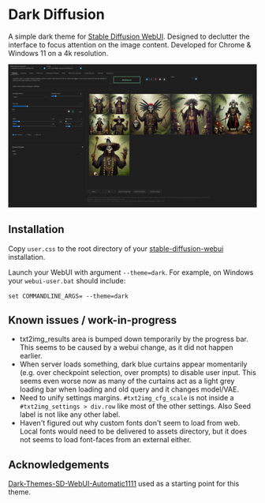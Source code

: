 # Dark Diffusion

A simple dark theme for [Stable Diffusion WebUI](https://github.com/AUTOMATIC1111/stable-diffusion-webui). Designed to declutter the interface to focus attention on the image content. Developed for Chrome & Windows 11 on a 4k resolution.

![](screenshot.jpg)

## Installation

Copy `user.css` to the root directory of your [stable-diffusion-webui](https://github.com/AUTOMATIC1111/stable-diffusion-webui) installation.

Launch your WebUI with argument `--theme=dark`. For example, on Windows your `webui-user.bat` should include:

    set COMMANDLINE_ARGS= --theme=dark

## Known issues / work-in-progress

- txt2img_results area is bumped down temporarily by the progress bar. This seems to be caused by a webui change, as it did not happen earlier.
- When server loads something, dark blue curtains appear momentarily (e.g. over checkpoint selection, over prompts) to disable user input. This seems even worse now as many of the curtains act as a light grey loading bar when loading and old query and it changes model/VAE.
- Need to unify settings margins. `#txt2img_cfg_scale` is not inside a `#txt2img_settings > div.row` like most of the other settings. Also Seed label is not like any other label.
- Haven't figured out why custom fonts don't seem to load from web. Local fonts would need to be delivered to assets directory, but it does not seems to load font-faces from an external either.

## Acknowledgements

[Dark-Themes-SD-WebUI-Automatic1111](https://github.com/Nacurutu/Dark-Themes-SD-WebUI-Automatic1111) used as a starting point for this theme.
